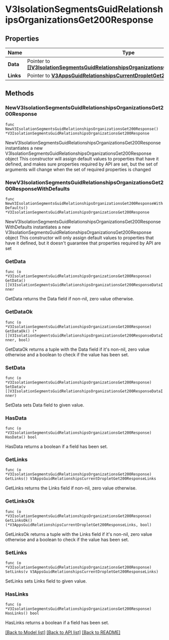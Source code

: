 # V3IsolationSegmentsGuidRelationshipsOrganizationsGet200Response

## Properties

Name | Type | Description | Notes
------------ | ------------- | ------------- | -------------
**Data** | Pointer to [**[]V3IsolationSegmentsGuidRelationshipsOrganizationsGet200ResponseDataInner**](V3IsolationSegmentsGuidRelationshipsOrganizationsGet200ResponseDataInner.md) |  | [optional] 
**Links** | Pointer to [**V3AppsGuidRelationshipsCurrentDropletGet200ResponseLinks**](V3AppsGuidRelationshipsCurrentDropletGet200ResponseLinks.md) |  | [optional] 

## Methods

### NewV3IsolationSegmentsGuidRelationshipsOrganizationsGet200Response

`func NewV3IsolationSegmentsGuidRelationshipsOrganizationsGet200Response() *V3IsolationSegmentsGuidRelationshipsOrganizationsGet200Response`

NewV3IsolationSegmentsGuidRelationshipsOrganizationsGet200Response instantiates a new V3IsolationSegmentsGuidRelationshipsOrganizationsGet200Response object
This constructor will assign default values to properties that have it defined,
and makes sure properties required by API are set, but the set of arguments
will change when the set of required properties is changed

### NewV3IsolationSegmentsGuidRelationshipsOrganizationsGet200ResponseWithDefaults

`func NewV3IsolationSegmentsGuidRelationshipsOrganizationsGet200ResponseWithDefaults() *V3IsolationSegmentsGuidRelationshipsOrganizationsGet200Response`

NewV3IsolationSegmentsGuidRelationshipsOrganizationsGet200ResponseWithDefaults instantiates a new V3IsolationSegmentsGuidRelationshipsOrganizationsGet200Response object
This constructor will only assign default values to properties that have it defined,
but it doesn't guarantee that properties required by API are set

### GetData

`func (o *V3IsolationSegmentsGuidRelationshipsOrganizationsGet200Response) GetData() []V3IsolationSegmentsGuidRelationshipsOrganizationsGet200ResponseDataInner`

GetData returns the Data field if non-nil, zero value otherwise.

### GetDataOk

`func (o *V3IsolationSegmentsGuidRelationshipsOrganizationsGet200Response) GetDataOk() (*[]V3IsolationSegmentsGuidRelationshipsOrganizationsGet200ResponseDataInner, bool)`

GetDataOk returns a tuple with the Data field if it's non-nil, zero value otherwise
and a boolean to check if the value has been set.

### SetData

`func (o *V3IsolationSegmentsGuidRelationshipsOrganizationsGet200Response) SetData(v []V3IsolationSegmentsGuidRelationshipsOrganizationsGet200ResponseDataInner)`

SetData sets Data field to given value.

### HasData

`func (o *V3IsolationSegmentsGuidRelationshipsOrganizationsGet200Response) HasData() bool`

HasData returns a boolean if a field has been set.

### GetLinks

`func (o *V3IsolationSegmentsGuidRelationshipsOrganizationsGet200Response) GetLinks() V3AppsGuidRelationshipsCurrentDropletGet200ResponseLinks`

GetLinks returns the Links field if non-nil, zero value otherwise.

### GetLinksOk

`func (o *V3IsolationSegmentsGuidRelationshipsOrganizationsGet200Response) GetLinksOk() (*V3AppsGuidRelationshipsCurrentDropletGet200ResponseLinks, bool)`

GetLinksOk returns a tuple with the Links field if it's non-nil, zero value otherwise
and a boolean to check if the value has been set.

### SetLinks

`func (o *V3IsolationSegmentsGuidRelationshipsOrganizationsGet200Response) SetLinks(v V3AppsGuidRelationshipsCurrentDropletGet200ResponseLinks)`

SetLinks sets Links field to given value.

### HasLinks

`func (o *V3IsolationSegmentsGuidRelationshipsOrganizationsGet200Response) HasLinks() bool`

HasLinks returns a boolean if a field has been set.


[[Back to Model list]](../README.md#documentation-for-models) [[Back to API list]](../README.md#documentation-for-api-endpoints) [[Back to README]](../README.md)


